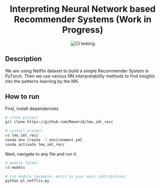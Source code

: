<div align="center">    
 
# Interpreting Neural Network based Recommender Systems  (Work in Progress)   

<!--
[![Paper](http://img.shields.io/badge/paper-arxiv.1001.2234-B31B1B.svg)](https://www.nature.com/articles/nature14539)
[![Conference](http://img.shields.io/badge/NeurIPS-2019-4b44ce.svg)](https://papers.nips.cc/book/advances-in-neural-information-processing-systems-31-2018)
[![Conference](http://img.shields.io/badge/ICLR-2019-4b44ce.svg)](https://papers.nips.cc/book/advances-in-neural-information-processing-systems-31-2018)
[![Conference](http://img.shields.io/badge/AnyConference-year-4b44ce.svg)](https://papers.nips.cc/book/advances-in-neural-information-processing-systems-31-2018)  
<!--
ARXIV   
[![Paper](http://img.shields.io/badge/arxiv-math.co:1480.1111-B31B1B.svg)](https://www.nature.com/articles/nature14539)
-->
![CI testing](https://github.com/MaveriQ/lmu_iml_recc/workflows/CI%20testing/badge.svg?branch=master&event=push)


<!--  
Conference   
-->   
</div>
 
## Description   
We are using Netflix dataset to build a simple Recommender System in PyTorch. Then we use various NN interpretability methods to find insights into the patterns learning by the NN.   

## How to run   
First, install dependencies   
```bash
# clone project   
git clone https://github.com/MaveriQ/lmu_iml_recc

# install project   
cd lmu_iml_recc 
conda env create -f environment.yml
conda activate lmu_iml_recc
 ```   
 Next, navigate to any file and run it.   
 ```bash
# module folder
cd models

# run module (example: mnist as your main contribution)   
python pl_netflix.py    
```

<!-- 
## Imports
This project is setup as a package which means you can now easily import any file into any other file like so:
```python
from project.datasets.mnist import mnist
from project.lit_classifier_main import LitClassifier
from pytorch_lightning import Trainer
# model
model = LitClassifier()
# data
train, val, test = mnist()
# train
trainer = Trainer()
trainer.fit(model, train, val)
# test using the best model!
trainer.test(test_dataloaders=test)
```
### Citation   
```
@article{Haris Jabbar,
  title={Your Title},
  author={Your team},
  journal={Location},
  year={Year}
}
``` --> 
